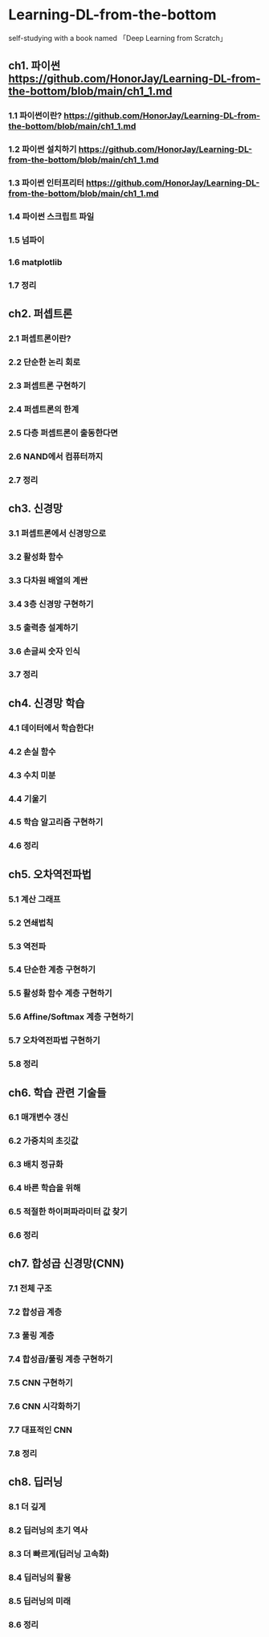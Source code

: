 # Learning-DL-from-the-bottom
self-studying with a book named 「Deep Learning from Scratch」

## ch1. 파이썬 https://github.com/HonorJay/Learning-DL-from-the-bottom/blob/main/ch1_1.md
  ### 1.1 파이썬이란? https://github.com/HonorJay/Learning-DL-from-the-bottom/blob/main/ch1_1.md
  ### 1.2 파이썬 설치하기 https://github.com/HonorJay/Learning-DL-from-the-bottom/blob/main/ch1_1.md
  ### 1.3 파이썬 인터프리터 https://github.com/HonorJay/Learning-DL-from-the-bottom/blob/main/ch1_1.md
  ### 1.4 파이썬 스크립트 파일
  ### 1.5 넘파이
  ### 1.6 matplotlib
  ### 1.7 정리

## ch2. 퍼셉트론
  ### 2.1 퍼셉트론이란?
  ### 2.2 단순한 논리 회로
  ### 2.3 퍼셉트론 구현하기
  ### 2.4 퍼셉트론의 한계
  ### 2.5 다층 퍼셉트론이 출동한다면
  ### 2.6 NAND에서 컴퓨터까지
  ### 2.7 정리

## ch3. 신경망
  ### 3.1 퍼셉트론에서 신경망으로
  ### 3.2 활성화 함수
  ### 3.3 다차원 배열의 계싼
  ### 3.4 3층 신경망 구현하기
  ### 3.5 출력층 설계하기
  ### 3.6 손글씨 숫자 인식
  ### 3.7 정리
  
## ch4. 신경망 학습
  ### 4.1 데이터에서 학습한다!
  ### 4.2 손실 함수
  ### 4.3 수치 미분
  ### 4.4 기울기
  ### 4.5 학습 알고리즘 구현하기
  ### 4.6 정리
  
## ch5. 오차역전파법
  ### 5.1 계산 그래프
  ### 5.2 연쇄법칙
  ### 5.3 역전파
  ### 5.4 단순한 계층 구현하기
  ### 5.5 활성화 함수 계층 구현하기
  ### 5.6 Affine/Softmax 계층 구현하기
  ### 5.7 오차역전파법 구현하기
  ### 5.8 정리
  
## ch6. 학습 관련 기술들
  ### 6.1 매개변수 갱신
  ### 6.2 가중치의 초깃값
  ### 6.3 배치 정규화
  ### 6.4 바른 학습을 위해
  ### 6.5 적절한 하이퍼파라미터 값 찾기
  ### 6.6 정리
  
## ch7. 합성곱 신경망(CNN)
  ### 7.1 전체 구조
  ### 7.2 합성곱 계층
  ### 7.3 풀링 계층
  ### 7.4 합성곱/풀링 계층 구현하기
  ### 7.5 CNN 구현하기
  ### 7.6 CNN 시각화하기
  ### 7.7 대표적인 CNN
  ### 7.8 정리 
  
## ch8. 딥러닝
  ### 8.1 더 깊게
  ### 8.2 딥러닝의 초기 역사
  ### 8.3 더 빠르게(딥러닝 고속화)
  ### 8.4 딥러닝의 활용
  ### 8.5 딥러닝의 미래
  ### 8.6 정리
